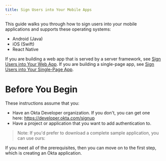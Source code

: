 ```yaml
---
title: Sign Users into Your Mobile Apps
---
```

This guide walks you through how to sign users into your mobile applications and supports these operating systems:

- Android (Java)
- iOS (Swift)
- React Native

If you are building a web app that is served by a server framework, see [Sign Users into Your Web App](linkhere). If you are building a single-page app, see [Sign Users into Your Single-Page App](Linkhere).

# Before You Begin

These instructions assume that you: 

- Have an Okta Developer organization. If you don't, you can get one here: <https://developer.okta.com/signup>
- Have a project or application that you want to add authentication to.

> Note: If you'd prefer to download a complete sample application, you can use ours:

<StackSelector snippet="samples"/>

If you meet all of the prerequisites, then you can move on to the first step, which is creating an Okta application.